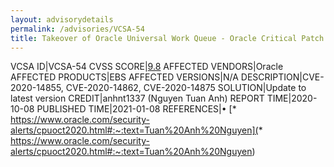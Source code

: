 ```yaml
---
layout: advisorydetails
permalink: /advisories/VCSA-54
title: Takeover of Oracle Universal Work Queue - Oracle Critical Patch Update Advisory - October 2020
---
```

VCSA ID|VCSA-54
CVSS SCORE|[9.8](https://nvd.nist.gov/vuln-metrics/cvss/v3-calculator?calculator&version=3.0&vector=(CVSS:3.1/AV:N/AC:L/PR:N/UI:N/S:U/C:H/I:H/A:H))
AFFECTED VENDORS|Oracle
AFFECTED PRODUCTS|EBS
AFFECTED VERSIONS|N/A
DESCRIPTION|CVE-2020-14855, CVE-2020-14862, CVE-2020-14875
SOLUTION|Update to latest version
CREDIT|anhnt1337 (Nguyen Tuan Anh)
REPORT TIME|2020-10-08
PUBLISHED TIME|2021-01-08
REFERENCES|&#8226; [* https://www.oracle.com/security-alerts/cpuoct2020.html#:~:text=Tuan%20Anh%20Nguyen](* https://www.oracle.com/security-alerts/cpuoct2020.html#:~:text=Tuan%20Anh%20Nguyen)
